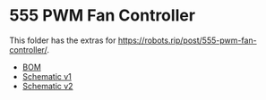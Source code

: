 # 555 PWM Fan Controller

This folder has the extras for https://robots.rip/post/555-pwm-fan-controller/.

- [BOM](./bom.csv)
- [Schematic v1](./555-v1.sch)
- [Schematic v2](./555-v2.sch)
